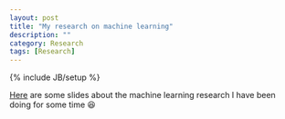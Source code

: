 ```yaml
---
layout: post
title: "My research on machine learning"
description: ""
category: Research
tags: [Research]
---
```

{% include JB/setup %}
<script type="text/javascript"
 src="http://cdn.mathjax.org/mathjax/latest/MathJax.js?config=TeX-AMS-MML_HTMLorMML">
</script>
 

[Here](https://github.com/hongyusu/Posters_and_Presentations/blob/master/Presentations/Research/example.pdf) are some slides about the machine learning research I have been doing for some time :laughing: 
